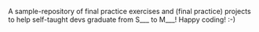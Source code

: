 A sample-repository of final practice exercises and (final practice) projects to help self-taught devs graduate from S___ to M___! 
Happy coding! :-)
